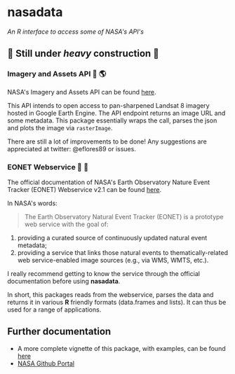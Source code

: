 # nasadata 

*An R interface to access some of NASA's API's*

## :construction: **Still under *heavy* construction** :construction:

### Imagery and Assets API :satellite: :earth_americas: 

NASA's Imagery and Assets API can be found [here](https://api.nasa.gov/api.html).

This API intends to open access to pan-sharpened Landsat 8 imagery hosted in Google Earth Engine. The API endpoint returns an image URL and some metadata. This package essentially wraps the call, parses the json and plots the image via `rasterImage`. 

There are still a lot of improvements to be done! Any suggestions are appreciated at twitter: @eflores89 or issues.


### EONET Webservice :pushpin: :rotating_light:

The official documentation of NASA's Earth Observatory Nature Event Tracker (EONET) Webservice v2.1 can be found [here](http://eonet.sci.gsfc.nasa.gov/docs/v2.1). 

In NASA's words: 
> The Earth Observatory Natural Event Tracker (EONET) is a prototype web service with the goal of:
  1. providing a curated source of continuously updated natural event metadata;
  2. providing a service that links those natural events to thematically-related web service-enabled image sources (e.g., via WMS, WMTS, etc.).

I really recommend getting to know the service through the official documentation before using **nasadata**. 

In short, this packages reads from the webservice, parses the data and returns it in various **R** friendly formats (data.frames and lists). It can thus be used for a range of applications. 

## Further documentation

* A more complete vignette of this package, with examples, can be found [here](http://enelmargen.org/nasadata/)
* [NASA Github Portal](https://github.com/nasa)
